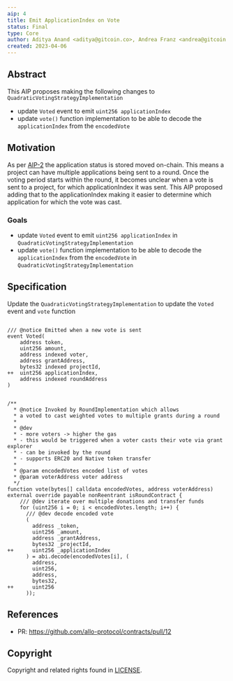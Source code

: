 ```yaml
---
aip: 4
title: Emit ApplicationIndex on Vote
status: Final
type: Core
author: Aditya Anand <aditya@gitcoin.co>, Andrea Franz <andrea@gitcoin.co>, Jason Romero <jason@gitcoin.co>, Mo Boudra <mo@gitcoin.co>
created: 2023-04-06
---
```


## Abstract

This AIP proposes making the following changes to `QuadraticVotingStrategyImplementation`
- update `Voted` event to emit `uint256 applicationIndex` 
- update `vote()` function implementation to be able to decode the `applicationIndex` from the `encodedVote`

## Motivation

As per [AIP-2](./aip-2.md) the application status is stored moved on-chain. 
This means a project can have multiple applications being sent to a round.
Once the voting period starts within the round, it becomes unclear when a vote is sent to a project, for which applicationIndex it was sent. 
This AIP proposed adding that to the applicationIndex making it easier to determine which application for which the vote was cast.

### Goals

- update `Voted` event to emit `uint256 applicationIndex` in `QuadraticVotingStrategyImplementation`
- update `vote()` function implementation to be able to decode the `applicationIndex` from the `encodedVote` in `QuadraticVotingStrategyImplementation`

## Specification



Update the `QuadraticVotingStrategyImplementation` to update the `Voted` event and `vote` function 

```

/// @notice Emitted when a new vote is sent
event Voted(
    address token,
    uint256 amount,
    address indexed voter,
    address grantAddress,
    bytes32 indexed projectId,
++  uint256 applicationIndex,
    address indexed roundAddress
)


/**
  * @notice Invoked by RoundImplementation which allows
  * a voted to cast weighted votes to multiple grants during a round
  *
  * @dev
  * - more voters -> higher the gas
  * - this would be triggered when a voter casts their vote via grant explorer
  * - can be invoked by the round
  * - supports ERC20 and Native token transfer
  *
  * @param encodedVotes encoded list of votes
  * @param voterAddress voter address
  */
function vote(bytes[] calldata encodedVotes, address voterAddress) external override payable nonReentrant isRoundContract {
    /// @dev iterate over multiple donations and transfer funds
    for (uint256 i = 0; i < encodedVotes.length; i++) {
      /// @dev decode encoded vote
      (
        address _token,
        uint256 _amount,
        address _grantAddress,
        bytes32 _projectId,
++      uint256 _applicationIndex
      ) = abi.decode(encodedVotes[i], (
        address,
        uint256,
        address,
        bytes32,
++      uint256
      ));
```

## References

- PR: https://github.com/allo-protocol/contracts/pull/12

## Copyright

Copyright and related rights found in [LICENSE](./LICENSE).